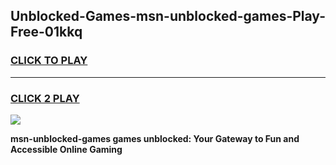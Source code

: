 
## Unblocked-Games-msn-unblocked-games-Play-Free-01kkq
<h3>
<a href="https://premium76.site?title=msn-unblocked-games&ref=18A">CLICK TO PLAY</a></h3>
<hr>

<h3>
<a href="https://premium76.site?title=msn-unblocked-games&ref=18A">CLICK 2 PLAY</a>
  
</h3>

<a href="https://premium76.site?title=msn-unblocked-games&ref=18A"><img src="https://clearcache.store/games.png"></a>


**msn-unblocked-games games unblocked: Your Gateway to Fun and Accessible Online Gaming**
